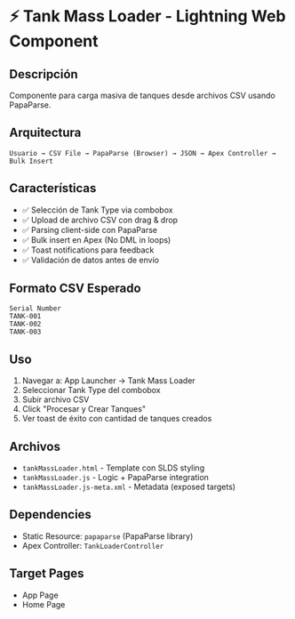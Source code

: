 # ⚡ Tank Mass Loader - Lightning Web Component

## Descripción

Componente para carga masiva de tanques desde archivos CSV usando PapaParse.

## Arquitectura

```
Usuario → CSV File → PapaParse (Browser) → JSON → Apex Controller → Bulk Insert
```

## Características

- ✅ Selección de Tank Type via combobox
- ✅ Upload de archivo CSV con drag & drop
- ✅ Parsing client-side con PapaParse
- ✅ Bulk insert en Apex (No DML in loops)
- ✅ Toast notifications para feedback
- ✅ Validación de datos antes de envío

## Formato CSV Esperado

```csv
Serial Number
TANK-001
TANK-002
TANK-003
```

## Uso

1. Navegar a: App Launcher → Tank Mass Loader
2. Seleccionar Tank Type del combobox
3. Subir archivo CSV
4. Click "Procesar y Crear Tanques"
5. Ver toast de éxito con cantidad de tanques creados

## Archivos

- `tankMassLoader.html` - Template con SLDS styling
- `tankMassLoader.js` - Logic + PapaParse integration
- `tankMassLoader.js-meta.xml` - Metadata (exposed targets)

## Dependencies

- Static Resource: `papaparse` (PapaParse library)
- Apex Controller: `TankLoaderController`

## Target Pages

- App Page
- Home Page

